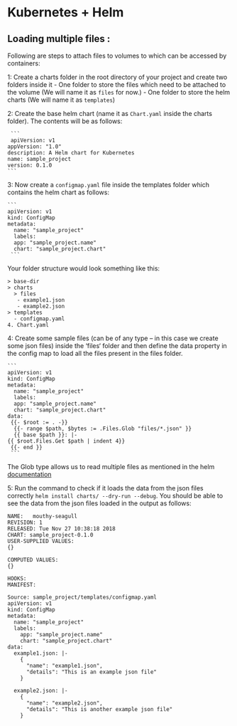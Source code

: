 # Kubernetes + Helm

## Loading multiple files :

Following are steps to attach files to volumes to which can be accessed by containers:

1: Create a charts folder in the root directory of your project and create two folders inside it
    -  One folder to store the files which need to be attached to the volume (We will name it as ```files``` for now.)
    -  One folder to store the helm charts (We will name it as ```templates```)

2: Create the base helm chart (name it as ```Chart.yaml``` inside the charts folder). The contents will be as follows:

     ```
     apiVersion: v1
    appVersion: "1.0"
    description: A Helm chart for Kubernetes
    name: sample_project
    version: 0.1.0
    ```

 3: Now create a ```configmap.yaml``` file inside the templates folder which contains the helm chart as follows:

    ```
    apiVersion: v1
    kind: ConfigMap
    metadata:
      name: "sample_project"
      labels:
      app: "sample_project.name"
      chart: "sample_project.chart"
     ```

Your folder structure would look something like this:
  ```
> base-dir
  > charts
    > files
     - example1.json
     - example2.json
  > templates
    - configmap.yaml
 4. Chart.yaml
  ```

  4: Create some sample files (can be of any type – in this case we create some json files) inside the ‘files‘ folder and then define the data property in the config map to load all the files present in the files folder.

    ```
    apiVersion: v1
    kind: ConfigMap
    metadata:
      name: "sample_project"
      labels:
      app: "sample_project.name"
      chart: "sample_project.chart"
    data:
     {{- $root := . -}}
      {{- range $path, $bytes := .Files.Glob "files/*.json" }}
      {{ base $path }}: |-
    {{ $root.Files.Get $path | indent 4}}
     {{- end }}
     ```

The Glob type allows us to read multiple files as mentioned in the helm [documentation](https://github.com/helm/helm/blob/master/docs/chart_template_guide/accessing_files.md)

  5: Run the command to check if it loads the data from the json files correctly
```helm install charts/ --dry-run --debug```.
You should be able to see the data from the json files loaded in the output as follows:
```
NAME:   mouthy-seagull
REVISION: 1
RELEASED: Tue Nov 27 10:38:18 2018
CHART: sample_project-0.1.0
USER-SUPPLIED VALUES:
{}

COMPUTED VALUES:
{}

HOOKS:
MANIFEST:

Source: sample_project/templates/configmap.yaml
apiVersion: v1
kind: ConfigMap
metadata:
  name: "sample_project"
  labels:
    app: "sample_project.name"
    chart: "sample_project.chart"
data:
  example1.json: |-
    {
      "name": "example1.json",
      "details": "This is an example json file"
    }

  example2.json: |-
    {
      "name": "example2.json",
      "details": "This is another example json file"
    }
   ```

